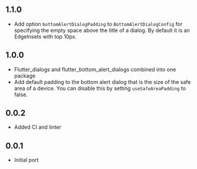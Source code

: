 ## 1.1.0
- Add option `bottomAlertDialogPadding` to `BottomAlertDialogConfig` for specifying the empty space above the title of a dialog. By default it is an EdgeInsets with top 10px.

## 1.0.0
- Flutter_dialogs and flutter_bottom_alert_dialogs combined into one package
- Add default padding to the bottom alert dialog that is the size of the safe area of a device. You can disable this by setting `useSafeAreaPadding` to false.

## 0.0.2

- Added CI and linter

## 0.0.1

- Initial port

